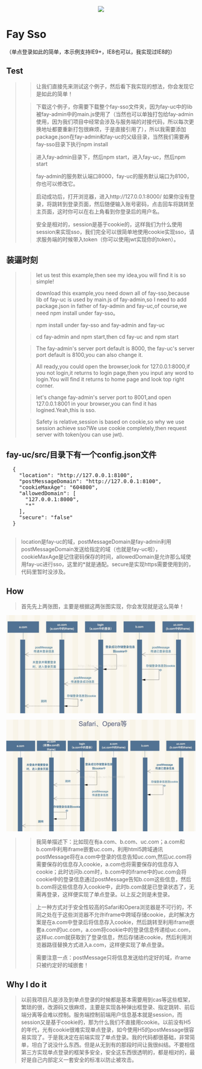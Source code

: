 <p align="center">
  <a href="http://ant.design">
    <img width="150" src="https://github.com/love-fay/fay-sso/blob/master/fay-admin/src/assets/images/logo/150%3D150.png">
  </a>
</p>

# Fay Sso

（单点登录如此的简单，本示例支持IE9+，IE8也可以，我实现过IE8的）

## Test

> > 让我们直接先来测试这个例子，然后看下我实现的想法，你会发现它是如此的简单！
>
> > 下载这个例子，你需要下载整个fay-sso文件夹，因为fay-uc中的lib被fay-admin中的main.js使用了（当然也可以单独打包给fay-admin使用，因为我们项目中经常会涉及与服务端的对接代码，所以每次更换地址都要重新打包很麻烦，于是直接引用了），所以我需要添加package.json在fay-admin和fay-uc的父级目录，当然我们需要再fay-sso目录下执行npm install
>
> > 进入fay-admin目录下，然后npm start，进入fay-uc，然后npm start
>
> > fay-admin的服务默认端口8000，fay-uc的服务默认端口为8100，你也可以修改它。
>
> > 启动成功后，打开浏览器，进入http://127.0.0.1:8000/ 如果你没有登录，将跳转到登录页面，然后随便输入账号密码，点击回车将跳转至主页面，这时你可以在右上角看到你登录后的用户名。
>
> > 安全是相对的，session是基于cookie的，这样我们为什么使用session来实现sso，我们完全可以很简单地使用cookie实现sso，请求服务端的时候带入token（你可以使用jwt实现你的token）。

## 装逼时刻
> > let us test this example,then see my idea,you will find it is so simple!
> 
> > download this example,you need down all of fay-sso,because lib of fay-uc is used by main.js of fay-admin,so I need to add package.json in father of fay-admin and fay-uc,of course,we need npm install under fay-sso。
> 
> > npm install under fay-sso and fay-admin and fay-uc
> 
> > cd fay-admin and npm start,then cd fay-uc and npm start
> 
> > The fay-admin's server port default is 8000, the fay-uc's server port default is 8100,you can also change it.
> 
> > All ready,you could open the browser,look for 127.0.0.1:8000,if you not login,it returns to login page,then you input any word to login.You will find it returns to home page and look top right corner.
> 
> > let's change fay-admin's server port to 8001,and open 127.0.0.1:8001 in your browser,you can find it has logined.Yeah,this is sso.
> 
> > Safety is relative,session is based on cookie,so why we use session achieve sso?We use cookie completely,then request server with token(you can use jwt).
> 

## fay-uc/src/目录下有一个config.json文件
  <pre>
  {
    "location": "http://127.0.0.1:8100",
    "postMessageDomain": "http://127.0.0.1:8100",
    "cookieMaxAge": "604800",
    "allowedDomain": [
      "127.0.0.1:8000",
      "*"
    ],
    "secure": "false"
  }
  </pre>
> location是fay-uc的域，postMessageDomain是fay-admin利用postMessageDomain发送给指定的域（也就是fay-uc啦），cookieMaxAge是记住密码保存的时间，allowedDomain是允许那么域使用fay-uc进行sso，这里的*就是通配。secure是实现https需要使用到的，代码里暂时没涉及。

## How
> 首先先上两张图，主要是根据这两张图实现，你会发现就是这么简单！
<p align="center">
  <a href="http://ant.design">
    <img src="https://github.com/love-fay/images/blob/master/sso/20170210150705196.jpeg">
  </a>
</p>

<p align="center">
  <a href="http://ant.design">
    <img src="https://github.com/love-fay/images/blob/master/sso/20170210150735478.jpeg">
  </a>
</p>

> > 我简单描述下：比如现在有a.com、b.com、uc.com；a.com和b.com中利用iframe嵌套uc.com，利用html5跨域通讯postMessage将在a.com中登录的信息告知uc.com,然后uc.com将需要保存的信息存入cookie，a.com也将需要保存的信息存入cookie；此时访问b.com时，b.com中的iframe中的uc.com会将cookie中的登录信息通过postMessage告知b.com这些信息，然后b.com将这些信息存入cookie中，此时b.com就是已登录状态了，无需再登录，这样便实现了单点登录。以上反之则是未登录。
>
> > 上一种方式对于安全性较高的Safari和Opera浏览器是不可行的，不同之处在于这些浏览器不允许iframe中跨域存储cookie，此时解决方案是在a.com中登录后将信息存入cookie，然后跳转至利用iframe嵌套a.com的uc.com，a.com将cookie中的登录信息传递给uc.com，这样uc.com就获取到了登录信息，然后存储进cookie，然后利用浏览器路径替换方式进入a.com，这样便实现了单点登录。
>
> > 需要注意一点：postMessage只将信息发送给约定好的域，iframe只被约定好的域嵌套！

## Why I do it
> 以前我项目凡是涉及到单点登录的时候都是基本需要用到cas等这些框架，繁琐的很，改源码又很麻烦，主要是实现各种弹出框登录、指定跳转、前后端分离等会难以控制。服务端控制前端用户信息基本就是session，而session又是基于cookie的，那为什么我们不直接用cookie。以前没有H5的年代，光有cookie很难实现单点登录，如今使用H5的postMessage很容易实现了。于是我决定在前端实现了单点登录。我的代码都很基础，非常简单，坦白了说没什么东西。但是从无到有的那段时间让我很纠结。不要相信第三方实现单点登录的框架多安全，安全这东西很透明的，都是相对的，最好是自己内部定义一套安全的标准以防止被攻击。
